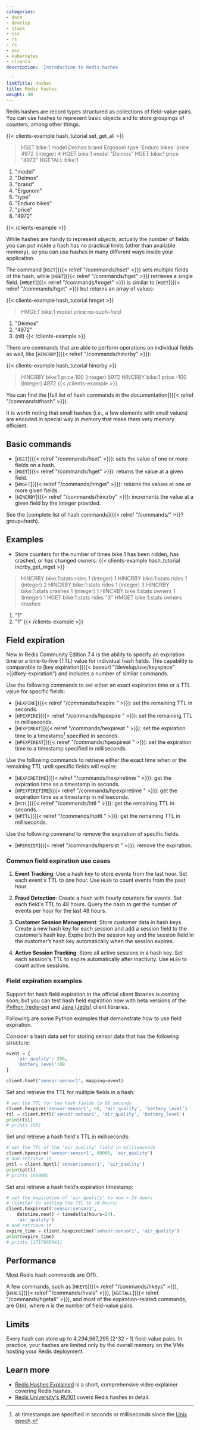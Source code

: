```yaml
---
categories:
- docs
- develop
- stack
- oss
- rs
- rc
- oss
- kubernetes
- clients
description: 'Introduction to Redis hashes

  '
linkTitle: Hashes
title: Redis hashes
weight: 40
---
```


Redis hashes are record types structured as collections of field-value pairs.
You can use hashes to represent basic objects and to store groupings of counters, among other things.

{{< clients-example hash_tutorial set_get_all >}}
> HSET bike:1 model Deimos brand Ergonom type 'Enduro bikes' price 4972
(integer) 4
> HGET bike:1 model
"Deimos"
> HGET bike:1 price
"4972"
> HGETALL bike:1
1) "model"
2) "Deimos"
3) "brand"
4) "Ergonom"
5) "type"
6) "Enduro bikes"
7) "price"
8) "4972"

{{< /clients-example >}}

While hashes are handy to represent *objects*, actually the number of fields you can
put inside a hash has no practical limits (other than available memory), so you can use
hashes in many different ways inside your application.

The command [`HSET`]({{< relref "/commands/hset" >}}) sets multiple fields of the hash, while [`HGET`]({{< relref "/commands/hget" >}}) retrieves
a single field. [`HMGET`]({{< relref "/commands/hmget" >}}) is similar to [`HGET`]({{< relref "/commands/hget" >}}) but returns an array of values:

{{< clients-example hash_tutorial hmget >}}
> HMGET bike:1 model price no-such-field
1) "Deimos"
2) "4972"
3) (nil)
{{< /clients-example >}}

There are commands that are able to perform operations on individual fields
as well, like [`HINCRBY`]({{< relref "/commands/hincrby" >}}):

{{< clients-example hash_tutorial hincrby >}}
> HINCRBY bike:1 price 100
(integer) 5072
> HINCRBY bike:1 price -100
(integer) 4972
{{< /clients-example >}}

You can find the [full list of hash commands in the documentation]({{< relref "/commands#hash" >}}).

It is worth noting that small hashes (i.e., a few elements with small values) are
encoded in special way in memory that make them very memory efficient.

## Basic commands

* [`HSET`]({{< relref "/commands/hset" >}}): sets the value of one or more fields on a hash.
* [`HGET`]({{< relref "/commands/hget" >}}): returns the value at a given field.
* [`HMGET`]({{< relref "/commands/hmget" >}}): returns the values at one or more given fields.
* [`HINCRBY`]({{< relref "/commands/hincrby" >}}): increments the value at a given field by the integer provided.

See the [complete list of hash commands]({{< relref "/commands/" >}}?group=hash).

## Examples

* Store counters for the number of times bike:1 has been ridden, has crashed, or has changed owners:
{{< clients-example hash_tutorial incrby_get_mget >}}
> HINCRBY bike:1:stats rides 1
(integer) 1
> HINCRBY bike:1:stats rides 1
(integer) 2
> HINCRBY bike:1:stats rides 1
(integer) 3
> HINCRBY bike:1:stats crashes 1
(integer) 1
> HINCRBY bike:1:stats owners 1
(integer) 1
> HGET bike:1:stats rides
"3"
> HMGET bike:1:stats owners crashes
1) "1"
2) "1"
{{< /clients-example >}}

## Field expiration

New in Redis Community Edition 7.4 is the ability to specify an expiration time or a time-to-live (TTL) value for individual hash fields.
This capability is comparable to [key expiration]({{< baseurl "/develop/use/keyspace" >}}#key-expiration") and includes a number of similar commands.

Use the following commands to set either an exact expiration time or a TTL value for specific fields:

* [`HEXPIRE`]({{< relref "/commands/hexpire " >}}): set the remaining TTL in seconds.
* [`HPEXPIRE`]({{< relref "/commands/hpexpire " >}}): set the remaining TTL in milliseconds.
* [`HEXPIREAT`]({{< relref "/commands/hexpireat " >}}): set the expiration time to a timestamp[^1] specified in seconds.
* [`HPEXPIREAT`]({{< relref "/commands/hpexpireat " >}}): set the expiration time to a timestamp specified in milliseconds.

[^1]: all timestamps are specified in seconds or milliseconds since the [Unix epoch](https://en.wikipedia.org/wiki/Unix_time).

Use the following commands to retrieve either the exact time when or the remaining TTL until specific fields will expire:

* [`HEXPIRETIME`]({{< relref "/commands/hexpiretime " >}}): get the expiration time as a timestamp in seconds.
* [`HPEXPIRETIME`]({{< relref "/commands/hpexpiretime " >}}): get the expiration time as a timestamp in milliseconds.
* [`HTTL`]({{< relref "/commands/httl " >}}): get the remaining TTL in seconds.
* [`HPTTL`]({{< relref "/commands/hpttl " >}}): get the remaining TTL in milliseconds.

Use the following command to remove the expiration of specific fields:

* [`HPERSIST`]({{< relref "/commands/hpersist " >}}): remove the expiration.

### Common field expiration use cases

1. **Event Tracking**: Use a hash key to store events from the last hour. Set each event's TTL to one hour. Use `HLEN` to count events from the past hour.

1. **Fraud Detection**: Create a hash with hourly counters for events. Set each field's TTL to 48 hours. Query the hash to get the number of events per hour for the last 48 hours.

1. **Customer Session Management**: Store customer data in hash keys. Create a new hash key for each session and add a session field to the customer’s hash key. Expire both the session key and the session field in the customer’s hash key automatically when the session expires.

1. **Active Session Tracking**: Store all active sessions in a hash key. Set each session's TTL to expire automatically after inactivity. Use `HLEN` to count active sessions.

### Field expiration examples

Support for hash field expiration in the official client libraries is coming soon, but you can test hash field expiration now with beta versions of the [Python (redis-py)](https://github.com/redis/redis-py) and [Java (Jedis)](https://github.com/redis/jedis) client libraries.

Following are some Python examples that demonstrate how to use field expiration.

Consider a hash data set for storing sensor data that has the following structure:

```python
event = {
    'air_quality': 256,
    'Battery_level':89
}

client.hset('sensor:sensor1', mapping=event)
```

Set and retrieve the TTL for multiple fields in a hash:

```python
# set the TTL for two hash fields to 60 seconds
client.hexpire('sensor:sensor1', 60, 'air_quality', 'battery_level')
ttl = client.httl('sensor:sensor1', 'air_quality', 'battery_level')
print(ttl)
# prints [60]
```

Set and retrieve a hash field's TTL in milliseconds:

```python
# set the TTL of the 'air_quality' field in milliseconds
client.hpexpire('sensor:sensor1', 60000, 'air_quality')
# and retrieve it
pttl = client.hpttl('sensor:sensor1', 'air_quality')
print(pttl)
# prints [60000]
```

Set and retrieve a hash field’s expiration timestamp:

```python
# set the expiration of 'air_quality' to now + 24 hours
# (similar to setting the TTL to 24 hours)
client.hexpireat('sensor:sensor1', 
    datetime.now() + timedelta(hours=24), 
    'air_quality')
# and retrieve it
expire_time = client.hexpiretime('sensor:sensor1', 'air_quality')
print(expire_time)
# prints [1717668041]
```

## Performance

Most Redis hash commands are O(1).

A few commands, such as [`HKEYS`]({{< relref "/commands/hkeys" >}}), [`HVALS`]({{< relref "/commands/hvals" >}}), [`HGETALL`]({{< relref "/commands/hgetall" >}}), and most of the expiration-related commands, are O(n), where _n_ is the number of field-value pairs.

## Limits

Every hash can store up to 4,294,967,295 (2^32 - 1) field-value pairs.
In practice, your hashes are limited only by the overall memory on the VMs hosting your Redis deployment.

## Learn more

* [Redis Hashes Explained](https://www.youtube.com/watch?v=-KdITaRkQ-U) is a short, comprehensive video explainer covering Redis hashes.
* [Redis University's RU101](https://university.redis.com/courses/ru101/) covers Redis hashes in detail.